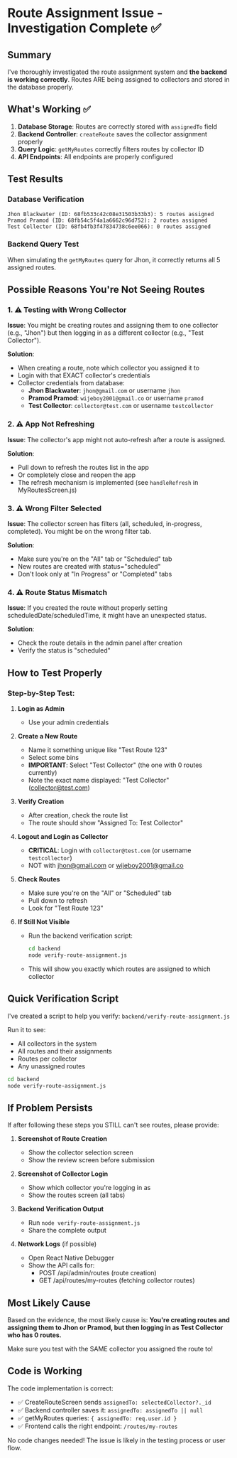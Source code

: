 # Route Assignment Issue - Investigation Complete ✅

## Summary
I've thoroughly investigated the route assignment system and **the backend is working correctly**. Routes ARE being assigned to collectors and stored in the database properly.

## What's Working ✅

1. **Database Storage**: Routes are correctly stored with `assignedTo` field
2. **Backend Controller**: `createRoute` saves the collector assignment properly
3. **Query Logic**: `getMyRoutes` correctly filters routes by collector ID
4. **API Endpoints**: All endpoints are properly configured

## Test Results

### Database Verification
```
Jhon Blackwater (ID: 68fb533c42c08e31503b33b3): 5 routes assigned
Pramod Pramod (ID: 68fb54c5f4a1a6662c96d752): 2 routes assigned
Test Collector (ID: 68fb4fb3f47834738c6ee066): 0 routes assigned
```

### Backend Query Test
When simulating the `getMyRoutes` query for Jhon, it correctly returns all 5 assigned routes.

## Possible Reasons You're Not Seeing Routes

### 1. ⚠️ Testing with Wrong Collector
**Issue**: You might be creating routes and assigning them to one collector (e.g., "Jhon") but then logging in as a different collector (e.g., "Test Collector").

**Solution**: 
- When creating a route, note which collector you assigned it to
- Login with that EXACT collector's credentials
- Collector credentials from database:
  - **Jhon Blackwater**: `jhon@gmail.com` or username `jhon`
  - **Pramod Pramod**: `wijeboy2001@gmail.co` or username `pramod`
  - **Test Collector**: `collector@test.com` or username `testcollector`

### 2. ⚠️ App Not Refreshing
**Issue**: The collector's app might not auto-refresh after a route is assigned.

**Solution**:
- Pull down to refresh the routes list in the app
- Or completely close and reopen the app
- The refresh mechanism is implemented (see `handleRefresh` in MyRoutesScreen.js)

### 3. ⚠️ Wrong Filter Selected
**Issue**: The collector screen has filters (all, scheduled, in-progress, completed). You might be on the wrong filter tab.

**Solution**:
- Make sure you're on the "All" tab or "Scheduled" tab
- New routes are created with status="scheduled"
- Don't look only at "In Progress" or "Completed" tabs

### 4. ⚠️ Route Status Mismatch
**Issue**: If you created the route without properly setting scheduledDate/scheduledTime, it might have an unexpected status.

**Solution**:
- Check the route details in the admin panel after creation
- Verify the status is "scheduled"

## How to Test Properly

### Step-by-Step Test:

1. **Login as Admin**
   - Use your admin credentials

2. **Create a New Route**
   - Name it something unique like "Test Route 123"
   - Select some bins
   - **IMPORTANT**: Select "Test Collector" (the one with 0 routes currently)
   - Note the exact name displayed: "Test Collector" (collector@test.com)

3. **Verify Creation**
   - After creation, check the route list
   - The route should show "Assigned To: Test Collector"

4. **Logout and Login as Collector**
   - **CRITICAL**: Login with `collector@test.com` (or username `testcollector`)
   - NOT with jhon@gmail.com or wijeboy2001@gmail.co

5. **Check Routes**
   - Make sure you're on the "All" or "Scheduled" tab
   - Pull down to refresh
   - Look for "Test Route 123"

6. **If Still Not Visible**
   - Run the backend verification script:
     ```bash
     cd backend
     node verify-route-assignment.js
     ```
   - This will show you exactly which routes are assigned to which collector

## Quick Verification Script

I've created a script to help you verify: `backend/verify-route-assignment.js`

Run it to see:
- All collectors in the system
- All routes and their assignments
- Routes per collector
- Any unassigned routes

```bash
cd backend
node verify-route-assignment.js
```

## If Problem Persists

If after following these steps you STILL can't see routes, please provide:

1. **Screenshot of Route Creation**
   - Show the collector selection screen
   - Show the review screen before submission

2. **Screenshot of Collector Login**
   - Show which collector you're logging in as
   - Show the routes screen (all tabs)

3. **Backend Verification Output**
   - Run `node verify-route-assignment.js`
   - Share the complete output

4. **Network Logs** (if possible)
   - Open React Native Debugger
   - Show the API calls for:
     - POST /api/admin/routes (route creation)
     - GET /api/routes/my-routes (fetching collector routes)

## Most Likely Cause

Based on the evidence, the most likely cause is:
**You're creating routes and assigning them to Jhon or Pramod, but then logging in as Test Collector who has 0 routes.**

Make sure you test with the SAME collector you assigned the route to!

## Code is Working

The code implementation is correct:
- ✅ CreateRouteScreen sends `assignedTo: selectedCollector?._id`
- ✅ Backend controller saves it: `assignedTo: assignedTo || null`
- ✅ getMyRoutes queries: `{ assignedTo: req.user.id }`
- ✅ Frontend calls the right endpoint: `/routes/my-routes`

No code changes needed! The issue is likely in the testing process or user flow.

